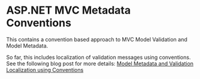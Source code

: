 # ASP.NET MVC Metadata Conventions

This contains a convention based approach to MVC Model Validation and Model 
Metadata.

So far, this includes localization of validation messages using conventions. 
See the following blog post for more details: 
[Model Metadata and Validation Localization using Conventions](http://haacked.com/archive/2011/07/14/model-metadata-and-validation-localization-using-conventions.aspx)